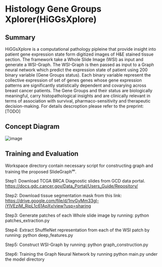 # Histology Gene Groups Xplorer(HiGGsXplore)

## Summary
HiGGsXplore is a computational pathology pipleine that provide insight into patient gene expression state form digitized images of H&E stained tissue section.
The framework take a Whole Slide Image (WSI) as input and generate a WSI-Graph. The WSI-Graph is then passed as input to a Graph neural network which predict
the expression state of patient using 200 binary variable (Gene Groups status). Each binary variable represent the collective expression of set of genes genes whose
gene expression patterns are significantly statistically dependent and covarying across breast cancer patients. The Gene Groups and their status are biologically meaningful,
carry histopathological insights and are clinically relevant in terms of association with survival, pharmaco-sensitivity and therapeutic decision-making. 
For details descroption please refer to the preprint: [TODO] 

## Concept Diagram
![image](https://user-images.githubusercontent.com/13537509/230778558-4403a42f-4819-41bf-af2d-53e92f84af05.png)

## Training and Evaluation

Workspace directory contain necessary script for constructing graph and training the proposed SlideGraph<sup>∞</sup>. 

Step1: Download TCGA BRCA Diagnostic slides from GCD data portal. https://docs.gdc.cancer.gov/Data_Portal/Users_Guide/Repository/

Step2: Download tissue segmentation mask from this link: https://drive.google.com/file/d/1nvGyMm33gl-iYlVEziM_RjpL1c61ApXv/view?usp=sharing

Step3: Generate patches of each Whole slide image by running: python patches_extraction.py

Step4: Extract ShuffleNet representation from each of the WSI patch by running: python deep_features.py

Step5: Construct WSI-Graph by running: python graph_construction.py

Step6: Training the Graph Neural Network by running python main.py under the model directory

